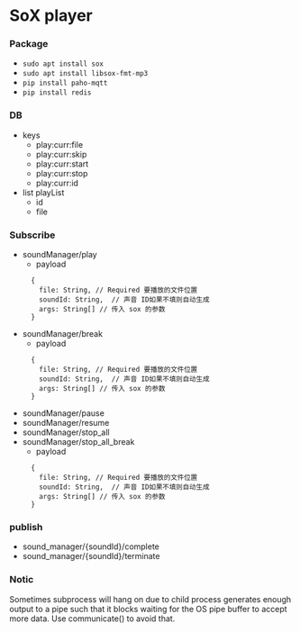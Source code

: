 # SoX player

### Package
- `sudo apt install sox`
- `sudo apt install libsox-fmt-mp3`
- `pip install paho-mqtt`
- `pip install redis`

### DB
  - keys
    - play:curr:file
    - play:curr:skip
    - play:curr:start
    - play:curr:stop
    - play:curr:id
  - list playList
    - id
    - file

### Subscribe
- soundManager/play
  - payload
  ```
    {
      file: String, // Required 要播放的文件位置
      soundId: String,  // 声音 ID如果不填则自动生成
      args: String[] // 传入 sox 的参数
    }
  ```
- soundManager/break
  - payload
  ```
    {
      file: String, // Required 要播放的文件位置
      soundId: String,  // 声音 ID如果不填则自动生成
      args: String[] // 传入 sox 的参数
    }
  ```
- soundManager/pause
- soundManager/resume
- soundManager/stop_all
- soundManager/stop_all_break
  - payload
  ```
    {
      file: String, // Required 要播放的文件位置
      soundId: String,  // 声音 ID如果不填则自动生成
      args: String[] // 传入 sox 的参数
    }
  ```

### publish
- sound_manager/{soundId}/complete
- sound_manager/{soundId}/terminate

### Notic
Sometimes subprocess will hang on due to child process generates enough output to a pipe such that it blocks waiting for the OS pipe buffer to accept more data. Use communicate() to avoid that.
